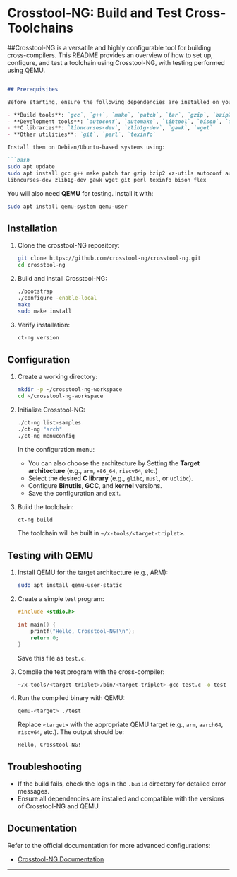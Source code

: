 # Crosstool-NG: Build and Test Cross-Toolchains

##Crosstool-NG is a versatile and highly configurable tool for building cross-compilers. This README provides an overview of how to set up, configure, and test a toolchain using Crosstool-NG, with testing performed using QEMU.


```markdown

## Prerequisites

Before starting, ensure the following dependencies are installed on your system:

- **Build tools**: `gcc`, `g++`, `make`, `patch`, `tar`, `gzip`, `bzip2`, `xz`
- **Development tools**: `autoconf`, `automake`, `libtool`, `bison`, `flex`
- **C libraries**: `libncurses-dev`, `zlib1g-dev`, `gawk`, `wget`
- **Other utilities**: `git`, `perl`, `texinfo`

Install them on Debian/Ubuntu-based systems using:

```bash
sudo apt update
sudo apt install gcc g++ make patch tar gzip bzip2 xz-utils autoconf automake libtool \
libncurses-dev zlib1g-dev gawk wget git perl texinfo bison flex
```

You will also need **QEMU** for testing. Install it with:

```bash
sudo apt install qemu-system qemu-user
```

## Installation

1. Clone the crosstool-NG repository:

   ```bash
   git clone https://github.com/crosstool-ng/crosstool-ng.git
   cd crosstool-ng
   ```

2. Build and install Crosstool-NG:

   ```bash
   ./bootstrap
   ./configure -enable-local
   make
   sudo make install
   ```

3. Verify installation:

   ```bash
   ct-ng version
   ```

## Configuration

1. Create a working directory:

   ```bash
   mkdir -p ~/crosstool-ng-workspace
   cd ~/crosstool-ng-workspace
   ```

2. Initialize Crosstool-NG:

   ```bash
   ./ct-ng list-samples
   ./ct-ng "arch"
   ./ct-ng menuconfig
   ```

   In the configuration menu:
   - You can also choose the architecture by Setting the **Target architecture** (e.g., `arm`, `x86_64`, `riscv64`, etc.)
   - Select the desired **C library** (e.g., `glibc`, `musl`, or `uclibc`).
   - Configure **Binutils**, **GCC**, and **kernel** versions.
   - Save the configuration and exit.

3. Build the toolchain:

   ```bash
   ct-ng build
   ```

   The toolchain will be built in `~/x-tools/<target-triplet>`.

## Testing with QEMU

1. Install QEMU for the target architecture (e.g., ARM):

   ```bash
   sudo apt install qemu-user-static
   ```

2. Create a simple test program:

   ```c
   #include <stdio.h>

   int main() {
       printf("Hello, Crosstool-NG!\n");
       return 0;
   }
   ```

   Save this file as `test.c`.

3. Compile the test program with the cross-compiler:

   ```bash
   ~/x-tools/<target-triplet>/bin/<target-triplet>-gcc test.c -o test
   ```

4. Run the compiled binary with QEMU:

   ```bash
   qemu-<target> ./test
   ```

   Replace `<target>` with the appropriate QEMU target (e.g., `arm`, `aarch64`, `riscv64`, etc.). The output should be:

   ```
   Hello, Crosstool-NG!
   ```

## Troubleshooting

- If the build fails, check the logs in the `.build` directory for detailed error messages.
- Ensure all dependencies are installed and compatible with the versions of Crosstool-NG and QEMU.

## Documentation

Refer to the official documentation for more advanced configurations:
- [Crosstool-NG Documentation](https://crosstool-ng.github.io/)

---



